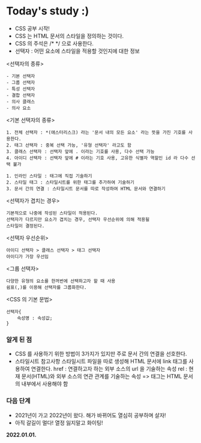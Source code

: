 # Today's study :)
- CSS 공부 시작!
- CSS 는 HTML 문서의 스타일을 정의하는 것이다.
- CSS 의 주석은 /* */ 으로 사용한다.
- 선택자 : 어떤 요소에 스타일을 적용할 것인지에 대한 정보

<선택자의 종류>

    - 기본 선택자
    - 그룹 선택자
    - 특성 선택자
    - 결합 선택자
    - 의사 클래스
    - 의사 요소
    
<기본 선택자의 종류>
    
    1. 전체 선택자 : *(애스터리스크) 라는 '문서 내의 모든 요소' 라는 뜻을 가진 기호를 사용한다.
    2. 태그 선택자 : 중복 선택 가능, '유형 선택자' 라고도 함
    3. 클래스 선택자 : 선택자 앞에 . 이라는 기호를 사용, 다수 선택 가능
    4. 아이디 선택자 : 선택자 앞에 # 이라는 기호 사용, 고유한 식별자 역할인 id 라 다수 선택 불가


<HTML 에 CSS를 더하는 방법>

    1. 인라인 스타일 : 태그에 직접 기술하기
    2. 스타일 태그 : 스타일시트를 위한 태그를 추가하여 기술하기
    3. 문서 간의 연결 : 스타일시트 문서를 따로 작성하여 HTML 문서와 연결하기

<선택자가 겹치는 경우>

    기본적으로 나중에 작성된 스타일이 적용된다.
    선택자가 다르지만 요소가 겹치는 경우, 선택자 우선순위에 의해 적용될
    스타일이 결정된다.
    
<선택자 우선순위>

    아이디 선택자 > 클래스 선택자 > 태그 선택자
    아이디가 가장 우선임

<그룹 선택자>

    다양한 유형의 요소를 한꺼번에 선택하고자 할 때 사용
    쉼표(,)를 이용해 선택자를 그룹화한다.
    
<CSS 의 기본 문법>

    선택자{
        속성명 : 속성값;
    }
    

    
    
### 알게 된 점
- CSS 를 사용하기 위한 방법이 3가지가 있지만 주로 문서 간의 연결을 선호한다.
- 스타일시트 참고사항
스타일시트 파일을 따로 생성해 HTML 문서에 link 태그를 사용하여 연결한다.
    href : 연결하고자 하는 외부 소스의 url 을 기술하는 속성
    rel : 현재 문서(HTML)와 외부 소스의 연관 관계를 기술하는 속성
    => <link> 태그는 HTML 문서의 <head></head> 내부에서 사용해야 함

### 다음 단계
- 2021년이 가고 2022년이 왔다. 해가 바뀌어도 열심히 공부하며 살자!
- 아직 갈길이 멀다! 열정 잃지말고 화이팅!

**2022.01.01.**
